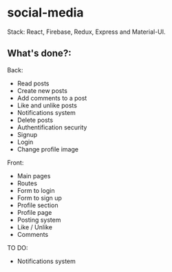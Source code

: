 # social-media

Stack: React, Firebase, Redux, Express and Material-UI.

## What's done?:

Back: 
- Read posts
- Create new posts
- Add comments to a post
- Like and unlike posts
- Notifications system 
- Delete posts
- Authentification security
- Signup 
- Login
- Change profile image

Front:
- Main pages
- Routes
- Form to login
- Form to sign up
- Profile section
- Profile page
- Posting system
- Like / Unlike
- Comments

TO DO:
- Notifications system
